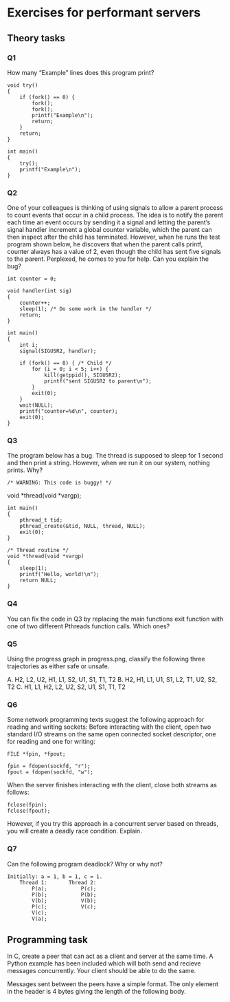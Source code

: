 # Exercises for performant servers

## Theory tasks

### Q1

How many “Example” lines does this program print?

    void try()
    {
        if (fork() == 0) {
            fork(); 
            fork();
            printf("Example\n");
            return;
        }
        return;
    }
    
    int main()
    {
        try();
        printf("Example\n");
    }

### Q2

One of your colleagues is thinking of using signals to allow a parent process to count events that occur in a child process. The idea is to notify the parent each time an event occurs by sending it a signal and letting the parent’s signal handler increment a global counter variable, which the parent can then inspect after the child has terminated. However, when he runs the test program shown below, he discovers that when the parent calls printf, counter always has a value of 2, even though the child has sent five signals to the parent. Perplexed, he comes to you for help. Can you explain the bug?

    int counter = 0;

    void handler(int sig)
    {
        counter++;
        sleep(1); /* Do some work in the handler */
        return;
    }

    int main()
    {
        int i;
        signal(SIGUSR2, handler);

        if (fork() == 0) { /* Child */
            for (i = 0; i < 5; i++) {
                kill(getppid(), SIGUSR2);
                printf("sent SIGUSR2 to parent\n");
            }
            exit(0);
        }
        wait(NULL);
        printf("counter=%d\n", counter);
        exit(0);
    }

### Q3

The program below has a bug. The thread is supposed to sleep for 1 second and then print a string. However, when we run it on our system, nothing prints. Why?

    /* WARNING: This code is buggy! */
   void *thread(void *vargp);
    
    int main()
    {
        pthread_t tid;
        pthread_create(&tid, NULL, thread, NULL);
        exit(0);
    }

    /* Thread routine */
    void *thread(void *vargp)
    {
        sleep(1);
        printf("Hello, world!\n");
        return NULL;
    }

### Q4

You can fix the code in Q3 by replacing the main functions exit function with one of two different Pthreads function calls. Which ones?


### Q5

Using the progress graph in progress.png, classify the following three trajectories as either safe or unsafe.

A. H2, L2, U2, H1, L1, S2, U1, S1, T1, T2
B. H2, H1, L1, U1, S1, L2, T1, U2, S2, T2
C. H1, L1, H2, L2, U2, S2, U1, S1, T1, T2

### Q6

Some network programming texts suggest the following approach for reading and writing sockets: Before interacting with the client, open two standard I/O streams on the same open connected socket descriptor, one for reading and one for writing:

    FILE *fpin, *fpout;

    fpin = fdopen(sockfd, "r");
    fpout = fdopen(sockfd, "w");

When the server finishes interacting with the client, close both streams as follows:

    fclose(fpin);
    fclose(fpout);

However, if you try this approach in a concurrent server based on threads, you will create a deadly race condition. Explain.

### Q7

Can the following program deadlock? Why or why not?

    Initially: a = 1, b = 1, c = 1.
        Thread 1:       Thread 2:
            P(a);           P(c);
            P(b);           P(b);
            V(b);           V(b);
            P(c);           V(c);
            V(c);
            V(a);

## Programming task
In C, create a peer that can act as a client and server at the same time. A Python example has been included which will both send and recieve messages concurrently. Your client should be able to do the same. 

Messages sent between the peers have a simple format. The only element in the header is 4 bytes giving the length of the following body. 